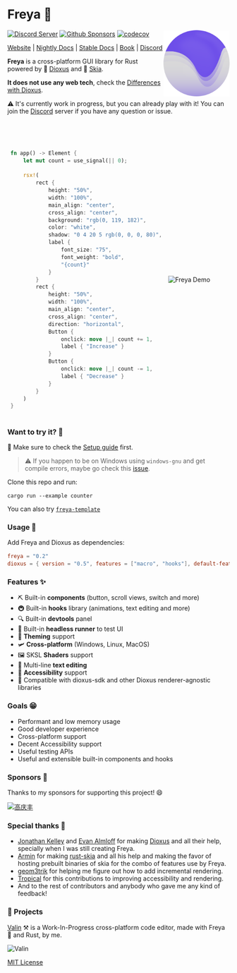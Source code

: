 # Freya 🦀

<a href="https://freyaui.dev/"><img align="right" src="logo.svg" alt="Freya logo" width="150"/></a>

[![Discord Server](https://img.shields.io/discord/1015005816094478347.svg?logo=discord&style=flat-square)](https://discord.gg/sYejxCdewG)
[![Github Sponsors](https://img.shields.io/github/sponsors/marc2332?style=social)](https://github.com/sponsors/marc2332)
[![codecov](https://codecov.io/github/marc2332/freya/branch/main/graph/badge.svg?token=APSGEC84B8)](https://codecov.io/github/marc2332/freya)

[Website](https://freyaui.dev) | [Nightly Docs](https://docs.freyaui.dev/freya) | [Stable Docs](https://docs.rs/freya/latest/freya) | [Book](https://book.freyaui.dev) | [Discord](https://discord.gg/sYejxCdewG)

**Freya** is a cross-platform GUI library for Rust powered by 🧬 [Dioxus](https://dioxuslabs.com) and 🎨 [Skia](https://skia.org/). 

**It does not use any web tech**, check the [Differences with Dioxus](https://book.freyaui.dev/differences_with_dioxus.html). 

⚠️ It's currently work in progress, but you can already play with it! You can join the [Discord](https://discord.gg/sYejxCdewG) server if you have any question or issue. 

<br/>
<br/>

<table>
<tr>
<td style="border:hidden;">

```rust
fn app() -> Element {
    let mut count = use_signal(|| 0);

    rsx!(
        rect {
            height: "50%",
            width: "100%",
            main_align: "center",
            cross_align: "center",
            background: "rgb(0, 119, 182)",
            color: "white",
            shadow: "0 4 20 5 rgb(0, 0, 0, 80)",
            label {
                font_size: "75",
                font_weight: "bold",
                "{count}"
            }
        }
        rect {
            height: "50%",
            width: "100%",
            main_align: "center",
            cross_align: "center",
            direction: "horizontal",
            Button {
                onclick: move |_| count += 1,
                label { "Increase" }
            }
            Button {
                onclick: move |_| count -= 1,
                label { "Decrease" }
            }
        }
    )
}
```
</td>
<td style="border:hidden;">

![Freya Demo](https://github.com/marc2332/freya/assets/38158676/f81a95a2-7add-4dbe-9820-3d3b6b42f6e5)

</td>
</table>

### Want to try it? 🤔

👋 Make sure to check the [Setup guide](https://book.freyaui.dev/setup.html) first.

> ⚠️ If you happen to be on Windows using `windows-gnu` and get compile errors, maybe go check this [issue](https://github.com/marc2332/freya/issues/794).

Clone this repo and run:

```shell
cargo run --example counter
```

You can also try [`freya-template`](https://github.com/marc2332/freya-template)

### Usage 📜
Add Freya and Dioxus as dependencies:

```toml
freya = "0.2"
dioxus = { version = "0.5", features = ["macro", "hooks"], default-features = false }
```

### Features ✨
- ⛏️ Built-in **components** (button, scroll views, switch and more) 
- 🚇 Built-in **hooks** library (animations, text editing and more)
- 🔍 Built-in **devtools** panel
- 🧰 Built-in **headless runner** to test UI
- 🎨 **Theming** support
- 🛩️ **Cross-platform** (Windows, Linux, MacOS)
- 🖼️ SKSL **Shaders** support
- 📒 Multi-line **text editing**
- 🦾 **Accessibility** support
- 🧩 Compatible with dioxus-sdk and other Dioxus renderer-agnostic libraries

### Goals 😁
- Performant and low memory usage
- Good developer experience
- Cross-platform support
- Decent Accessibility support 
- Useful testing APIs
- Useful and extensible built-in components and hooks

### Sponsors 🤗

Thanks to my sponsors for supporting this project! 😄

<!-- sponsors --><a href="https://github.com/piny4man"><img src="https:&#x2F;&#x2F;avatars.githubusercontent.com&#x2F;u&#x2F;8446285?u&#x3D;fd37db4dd9b4ba94dabe0bccc3a95ef2a35376ab&amp;v&#x3D;4" width="60px" alt="" /></a><a href="https://github.com/gqf2008"><img src="https:&#x2F;&#x2F;avatars.githubusercontent.com&#x2F;u&#x2F;2295878?v&#x3D;4" width="60px" alt="高庆丰" /></a><!-- sponsors -->

### Special thanks 💪

- [Jonathan Kelley](https://github.com/jkelleyrtp) and [Evan Almloff](https://github.com/ealmloff) for making [Dioxus](https://dioxuslabs.com/) and all their help, specially when I was still creating Freya.
- [Armin](https://github.com/pragmatrix) for making [rust-skia](https://github.com/rust-skia/rust-skia/) and all his help and making the favor of hosting prebuilt binaries of skia for the combo of features use by Freya.
- [geom3trik](https://github.com/geom3trik) for helping me figure out how to add incremental rendering.
- [Tropical](https://github.com/Tropix126) for this contributions to improving accessibility and rendering.
- And to the rest of contributors and anybody who gave me any kind of feedback!

### 🤠 Projects

[Valin](https://github.com/marc2332/valin) ⚒️ is a Work-In-Progress cross-platform code editor, made with Freya 🦀 and Rust, by me.

![Valin](https://github.com/marc2332/valin/raw/main/demo.png)

[MIT License](./LICENSE.md)
